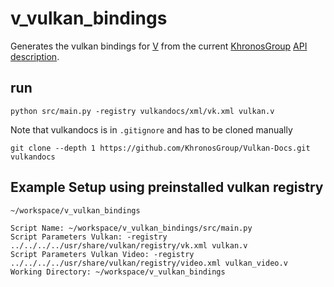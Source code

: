 # v_vulkan_bindings
Generates the vulkan bindings for [V](https://vlang.io/) from the current [KhronosGroup](https://github.com/KhronosGroup/) [API description](https://github.com/KhronosGroup/Vulkan-Docs/blob/main/xml/vk.xml).

## run
`python src/main.py -registry vulkandocs/xml/vk.xml vulkan.v`

Note that vulkandocs is in `.gitignore` and has to be cloned manually

`git clone --depth 1 https://github.com/KhronosGroup/Vulkan-Docs.git vulkandocs`

## Example Setup using preinstalled vulkan registry
```
~/workspace/v_vulkan_bindings

Script Name: ~/workspace/v_vulkan_bindings/src/main.py
Script Parameters Vulkan: -registry ../../../../usr/share/vulkan/registry/vk.xml vulkan.v
Script Parameters Vulkan Video: -registry ../../../../usr/share/vulkan/registry/video.xml vulkan_video.v
Working Directory: ~/workspace/v_vulkan_bindings
```
